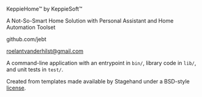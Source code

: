 KeppieHome™ by KeppieSoft™

A Not-So-Smart Home Solution with Personal Assistant and Home Automation Toolset

github.com/jebt

roelantvanderhilst@gmail.com

A command-line application with an entrypoint in `bin/`, library code
in `lib/`, and unit tests in `test/`.

Created from templates made available by Stagehand under a BSD-style
[license](https://github.com/dart-lang/stagehand/blob/master/LICENSE).

